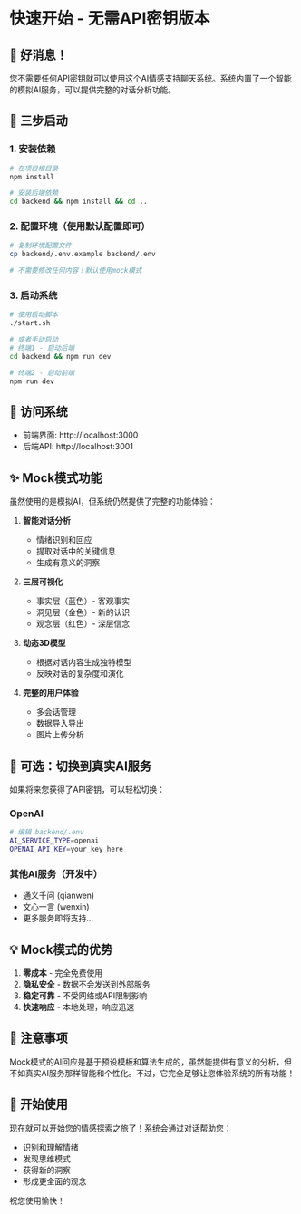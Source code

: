 # 快速开始 - 无需API密钥版本

## 🎉 好消息！

您不需要任何API密钥就可以使用这个AI情感支持聊天系统。系统内置了一个智能的模拟AI服务，可以提供完整的对话分析功能。

## 🚀 三步启动

### 1. 安装依赖
```bash
# 在项目根目录
npm install

# 安装后端依赖
cd backend && npm install && cd ..
```

### 2. 配置环境（使用默认配置即可）
```bash
# 复制环境配置文件
cp backend/.env.example backend/.env

# 不需要修改任何内容！默认使用mock模式
```

### 3. 启动系统
```bash
# 使用启动脚本
./start.sh

# 或者手动启动
# 终端1 - 启动后端
cd backend && npm run dev

# 终端2 - 启动前端
npm run dev
```

## 📱 访问系统

- 前端界面: http://localhost:3000
- 后端API: http://localhost:3001

## ✨ Mock模式功能

虽然使用的是模拟AI，但系统仍然提供了完整的功能体验：

1. **智能对话分析**
   - 情绪识别和回应
   - 提取对话中的关键信息
   - 生成有意义的洞察

2. **三层可视化**
   - 事实层（蓝色）- 客观事实
   - 洞见层（金色）- 新的认识
   - 观念层（红色）- 深层信念

3. **动态3D模型**
   - 根据对话内容生成独特模型
   - 反映对话的复杂度和演化

4. **完整的用户体验**
   - 多会话管理
   - 数据导入导出
   - 图片上传分析

## 🔧 可选：切换到真实AI服务

如果将来您获得了API密钥，可以轻松切换：

### OpenAI
```bash
# 编辑 backend/.env
AI_SERVICE_TYPE=openai
OPENAI_API_KEY=your_key_here
```

### 其他AI服务（开发中）
- 通义千问 (qianwen)
- 文心一言 (wenxin)
- 更多服务即将支持...

## 💡 Mock模式的优势

1. **零成本** - 完全免费使用
2. **隐私安全** - 数据不会发送到外部服务
3. **稳定可靠** - 不受网络或API限制影响
4. **快速响应** - 本地处理，响应迅速

## 📝 注意事项

Mock模式的AI回应是基于预设模板和算法生成的，虽然能提供有意义的分析，但不如真实AI服务那样智能和个性化。不过，它完全足够让您体验系统的所有功能！

## 🎯 开始使用

现在就可以开始您的情感探索之旅了！系统会通过对话帮助您：
- 识别和理解情绪
- 发现思维模式
- 获得新的洞察
- 形成更全面的观念

祝您使用愉快！
